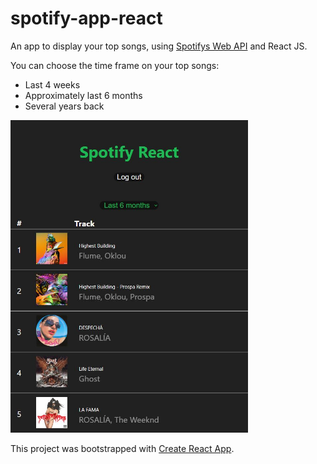 # spotify-app-react
An app to display your top songs, using [Spotifys Web API](https://developer.spotify.com/documentation/web-api/reference/#/operations/get-users-top-artists-and-tracks) and React JS.

You can choose the time frame on your top songs:
* Last 4 weeks
* Approximately last 6 months
* Several years back

<img src="/public/pic.JPG" height="500">

This project was bootstrapped with [Create React App](https://github.com/facebook/create-react-app).

